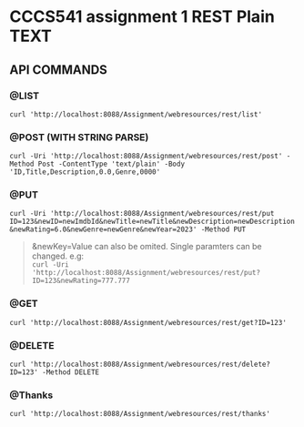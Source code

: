# CCCS541 assignment 1 REST Plain TEXT

## API COMMANDS

### @LIST 
`curl 'http://localhost:8088/Assignment/webresources/rest/list'`

### @POST (WITH STRING PARSE)
`curl -Uri 'http://localhost:8088/Assignment/webresources/rest/post' -Method Post -ContentType 'text/plain' -Body 'ID,Title,Description,0.0,Genre,0000'`

### @PUT 
`curl -Uri 'http://localhost:8088/Assignment/webresources/rest/put ID=123&newID=newImdbId&newTitle=newTitle&newDescription=newDescription&newRating=6.0&newGenre=newGenre&newYear=2023' -Method PUT`

> &newKey=Value can also be omited. Single paramters can be changed. e.g:  
> `curl -Uri 'http://localhost:8088/Assignment/webresources/rest/put?ID=123&newRating=777.777`

### @GET 
`curl 'http://localhost:8088/Assignment/webresources/rest/get?ID=123'`

### @DELETE
`curl 'http://localhost:8088/Assignment/webresources/rest/delete?ID=123' -Method DELETE`

### @Thanks 
`curl 'http://localhost:8088/Assignment/webresources/rest/thanks'`





